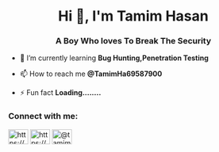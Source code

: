 <h1 align="center">Hi 👋, I'm Tamim Hasan</h1>
<h3 align="center">A Boy Who loves To Break The Security</h3>

- 🌱 I’m currently learning **Bug Hunting,Penetration Testing**

- 📫 How to reach me **@TamimHa69587900**

- ⚡ Fun fact **Loading........**

<h3 align="left">Connect with me:</h3>
<p align="left">
<a href="https://twitter.com/https://mobile.twitter.com/tamimha69587900" target="blank"><img align="center" src="https://cdn.jsdelivr.net/npm/simple-icons@3.0.1/icons/twitter.svg" alt="https://mobile.twitter.com/tamimha69587900" height="30" width="40" /></a>
<a href="https://instagram.com/https://www.instagram.com/tamim404_hasan/" target="blank"><img align="center" src="https://cdn.jsdelivr.net/npm/simple-icons@3.0.1/icons/instagram.svg" alt="https://www.instagram.com/tamim404_hasan/" height="30" width="40" /></a>
<a href="https://medium.com/@tamimhasan404" target="blank"><img align="center" src="https://cdn.jsdelivr.net/npm/simple-icons@3.0.1/icons/medium.svg" alt="@tamimhasan404" height="30" width="40" /></a>
</p>
